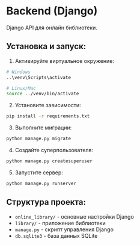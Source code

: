 # Backend (Django)

Django API для онлайн библиотеки.

## Установка и запуск:

1. Активируйте виртуальное окружение:
```bash
# Windows
..\venv\Scripts\activate

# Linux/Mac
source ../venv/bin/activate
```

2. Установите зависимости:
```bash
pip install -r requirements.txt
```

3. Выполните миграции:
```bash
python manage.py migrate
```

4. Создайте суперпользователя:
```bash
python manage.py createsuperuser
```

5. Запустите сервер:
```bash
python manage.py runserver
```

## Структура проекта:
- `online_library/` - основные настройки Django
- `library/` - приложение библиотеки
- `manage.py` - скрипт управления Django
- `db.sqlite3` - база данных SQLite

